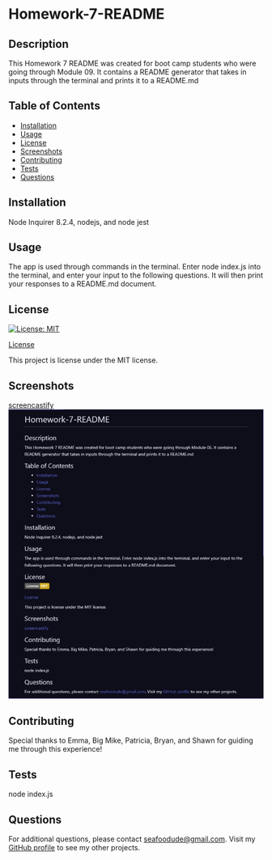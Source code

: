 # Homework-7-README

  ## Description

  This Homework 7 README was created for boot camp students who were going through Module 09. It contains a README generator that takes in inputs through the terminal and prints it to a README.md

  ## Table of Contents

  * [Installation](#installation)
  * [Usage](#usage)
  * [License](#license)
  * [Screenshots](#screenshots)
  * [Contributing](#contributing)
  * [Tests](#tests)
  * [Questions](#questions)

  ## Installation

  Node Inquirer 8.2.4, nodejs, and node jest

  ## Usage

  The app is used through commands in the terminal. Enter node index.js into the terminal, and enter your input to the following questions. It will then print your responses to a README.md document.

  ## License

  [![License: MIT](https://img.shields.io/badge/License-MIT-yellow.svg)](https://opensource.org/licenses/MIT)

  [License](#license)

  This project is license under the MIT license.

  ## Screenshots

  [screencastify](https://)
  ![Screenshot of README](./assets/readmeSS.PNG)

  ## Contributing

  Special thanks to Emma, Big Mike, Patricia, Bryan, and Shawn for guiding me through this experience!

  ## Tests

  node index.js

  ## Questions

  For additional questions, please contact seafoodude@gmail.com. Visit my [GitHub profile](https://github.com/undefined) to see my other projects.
  
